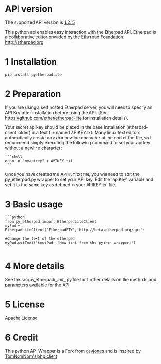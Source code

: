 # API version
The supported API version is [1.2.15](https://etherpad.org/doc/v1.8.16/#index_http-api)

This python api enables easy interaction with the Etherpad API.  Etherpad is a collaborative editor provided by the Etherpad Foundation.  http://etherpad.org

# 1 Installation

```
pip install pyetherpadlite
```

# 2 Preparation

If you are using a self hosted Etherpad server, you will need to specify an API Key after installation before using the API.  (See https://github.com/ether/etherpad-lite for installation details).

Your secret api key should be placed in the base installation (etherpad-client folder) in a text file named APIKEY.txt.  Many linux text editors automatically create an extra newline character at the end of the file, so I recommend simply executing the following command to set your api key without a newline character:
    
    ```shell
    echo -n "myapikey" > APIKEY.txt
    ```

Once you have created the APIKEY.txt file, you will need to edit the py_etherpad.py wrapper to set your API key. Edit the 'apiKey' variable and set it to the same key as defined in your APIKEY.txt file.

# 3 Basic usage
    ```python
    from py_etherpad import EtherpadLiteClient
    myPad = EtherpadLiteClient('EtherpadFTW','http://beta.etherpad.org/api')

    #Change the text of the etherpad
    myPad.setText('testPad','New text from the python wrapper!')
    ```

# 4 More details

See the src/py_etherpad/\__init__.py file for further details on the methods and parameters available for the API

# 5 License

Apache License

# 6 Credit
This python API-Wrapper is a Fork from [devjones](https://github.com/devjones/PyEtherpadLite) and is inspired by [TomNomNom's php client](https://github.com/TomNomNom/etherpad-lite-client)
